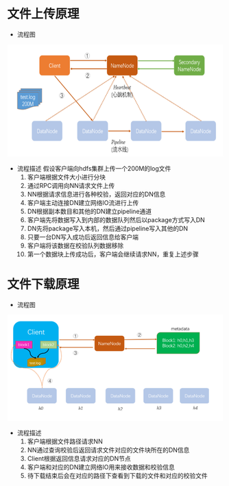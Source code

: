 # 文件上传原理
- 流程图

![](../image/hdfs文件上传流程.png)

- 流程描述
    假设客户端向hdfs集群上传一个200M的log文件
    1. 客户端根据文件大小进行分块
    2. 通过RPC调用向NN请求文件上传
    3. NN根据请求信息进行各种校验，返回对应的DN信息
    4. 客户端主动连接DN建立网络IO流进行上传
    5. DN根据副本数目和其他的DN建立pipeline通道
    6. 客户端先将数据写入到内部的数据队列然后以package方式写入DN
    7. DN先将package写入本机，然后通过pipeline写入其他的DN
    8. 只要一台DN写入成功后返回信息给客户端
    9. 客户端将该数据在校验队列数据移除
    10. 第一个数据块上传成功后，客户端会继续请求NN，重复上述步骤
    
# 文件下载原理
- 流程图

![](../image/hdfs文件下载流程.png)

- 流程描述
    1. 客户端根据文件路径请求NN
    2. NN通过查询校验后返回请求文件对应的文件块所在的DN信息
    3. Client根据返回信息请求对应的DN节点
    4. 客户端和对应的DN建立网络IO用来接收数据和校验信息
    5. 待下载结束后会在对应的路径下查看到下载的文件和对应的校验文件

